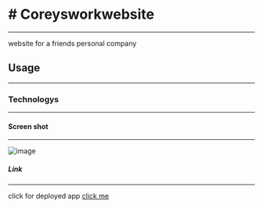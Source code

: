 
# # Coreysworkwebsite

***
website for a friends personal company
## Usage
***

### Technologys
***


#### Screen shot
***
![image]()
##### Link
***
click for deployed app
[click me](https://main.d34r7ezrso6mxi.amplifyapp.com/)